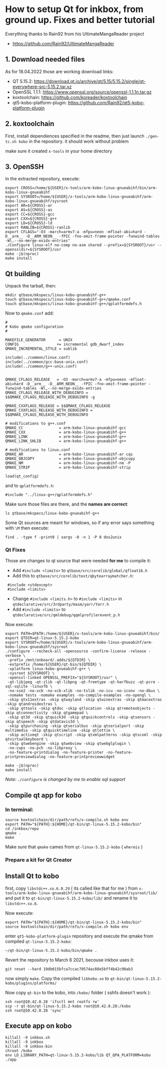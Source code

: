 # How to setup Qt for inkbox, from ground up. Fixes and better tutorial

Everything thanks to Rain92 from his UltimateMangaReader project
- https://github.com/Rain92/UltimateMangaReader

## 1. Download needed files
As for 18.04.2022 those are working download links:
- QT 5.15.2: https://download.qt.io/archive/qt/5.15/5.15.2/single/qt-everywhere-src-5.15.2.tar.xz
- OpenSSL 1.1.1: https://www.openssl.org/source/openssl-1.1.1n.tar.gz
- koxtoolchain: https://github.com/koreader/koxtoolchain
- qt5-kobo-platform-plugin: https://github.com/Rain92/qt5-kobo-platform-plugin

## 2. koxtoolchain
First, install dependiences specified in the readme, then just launch `./gen-tc.sh kobo` in the repository. it should work without problem

make sure it created `x-tools` in your home directory
## 3. OpenSSH

In the extracted repository, execute:
```shell
export CROSS=/home/${USER}/x-tools/arm-kobo-linux-gnueabihf/bin/arm-kobo-linux-gnueabihf
export SYSROOT=/home/${USER}/x-tools/arm-kobo-linux-gnueabihf/arm-kobo-linux-gnueabihf/sysroot
export AR=${CROSS}-ar
export AS=${CROSS}-as
export CC=${CROSS}-gcc
export CXX=${CROSS}-g++
export LD=${CROSS}-ld
export RANLIB=${CROSS}-ranlib
export CFLAGS="-O3 -march=armv7-a -mfpu=neon -mfloat-abi=hard -D__arm__ -D__ARM_NEON__ -fPIC -fno-omit-frame-pointer -funwind-tables -Wl,--no-merge-exidx-entries"
./Configure linux-elf no-comp no-asm shared --prefix=${SYSROOT}/usr --openssldir=${SYSROOT}/usr
make -j$(nproc)
make install
```

## Qt building
Unpack the tarball, then:
```
mkdir qtbase/mkspecs/linux-kobo-gnueabihf-g++
touch qtbase/mkspecs/linux-kobo-gnueabihf-g++/qmake.conf
touch qtbase/mkspecs/linux-kobo-gnueabihf-g++/qplatformdefs.h
```

Now to `qmake.conf` add:
```
#
# Kobo qmake configuration
#

MAKEFILE_GENERATOR      = UNIX
CONFIG                 += incremental gdb_dwarf_index
QMAKE_INCREMENTAL_STYLE = sublib

include(../common/linux.conf)
include(../common/gcc-base-unix.conf)
include(../common/g++-unix.conf)


QMAKE_CFLAGS_RELEASE   = -O3 -march=armv7-a -mfpu=neon -mfloat-abi=hard -D__arm__ -D__ARM_NEON__ -fPIC -fno-omit-frame-pointer -funwind-tables -Wl,--no-merge-exidx-entries
QMAKE_CFLAGS_RELEASE_WITH_DEBUGINFO = $$QMAKE_CFLAGS_RELEASE_WITH_DEBUGINFO -g

QMAKE_CXXFLAGS_RELEASE = $$QMAKE_CFLAGS_RELEASE
QMAKE_CXXFLAGS_RELEASE_WITH_DEBUGINFO = $$QMAKE_CFLAGS_RELEASE_WITH_DEBUGINFO

# modifications to g++.conf
QMAKE_CC                = arm-kobo-linux-gnueabihf-gcc
QMAKE_CXX               = arm-kobo-linux-gnueabihf-g++
QMAKE_LINK              = arm-kobo-linux-gnueabihf-g++
QMAKE_LINK_SHLIB        = arm-kobo-linux-gnueabihf-g++

# modifications to linux.conf
QMAKE_AR                = arm-kobo-linux-gnueabihf-ar cqs
QMAKE_OBJCOPY           = arm-kobo-linux-gnueabihf-objcopy
QMAKE_NM                = arm-kobo-linux-gnueabihf-nm -P
QMAKE_STRIP             = arm-kobo-linux-gnueabihf-strip

load(qt_config)
```

and to `qplatformdefs.h`:
```
#include "../linux-g++/qplatformdefs.h"
```
Make sure those files are there, and the **names are correct**:
```
ls qtbase/mkspecs/linux-kobo-gnueabihf-g++
```
Some Qt sources are meant for windows, so if any error says something with `\M` then execute:
```
find . -type f -print0 | xargs -0 -n 1 -P 8 dos2unix
```
### Qt Fixes
Those are changes to qt source that were needed **for me** to compile it:
- Add `#include <limits>` to `qtbase/src/corelib/global/qfloat16.h`
- Add this to `qtbase/src/corelib/text/qbytearraymatcher.h`:
```
 #include <stdexcept>
 #include <limits>
```
- Change `#include <limits.h>` to `#include <limits>` in `qtdeclarative/src/3rdparty/masm/yarr/Yarr.h`
- Add `#include <limits>` to `qtdeclarative/src/qmldebug/qqmlprofilerevent_p.h`

Now execute:
```shell
export PATH=$PATH:/home/${USER}/x-tools/arm-kobo-linux-gnueabihf/bin/
export QTDIR=qt-linux-5.15.2-kobo
export SYSROOT=/home/${USER}/x-tools/arm-kobo-linux-gnueabihf/arm-kobo-linux-gnueabihf/sysroot
./configure --recheck-all -opensource -confirm-license -release -verbose \
 -prefix /mnt/onboard/.adds/${QTDIR} \
 -extprefix /home/${USER}/qt-bin/${QTDIR} \
 -xplatform linux-kobo-gnueabihf-g++ \
 -sysroot ${SYSROOT} \
 -openssl-linked OPENSSL_PREFIX="${SYSROOT}/usr" \
 -qt-libjpeg -qt-zlib -qt-libpng -qt-freetype -qt-harfbuzz -qt-pcre -sql-sqlite -linuxfb \
 -no-sse2 -no-xcb -no-xcb-xlib -no-tslib -no-icu -no-iconv -no-dbus \
 -nomake tests -nomake examples -no-compile-examples -no-opengl \
 -skip qtx11extras -skip qtwayland -skip qtwinextras -skip qtmacextras -skip qtandroidextras \
 -skip qttools -skip qtdoc -skip qtlocation -skip qtremoteobjects -skip qtconnectivity -skip qtgamepad \
 -skip qt3d -skip qtquick3d -skip qtquickcontrols -skip qtsensors -skip qtspeech -skip qtdatavis3d \
 -skip qtpurchasing -skip qtserialbus -skip qtserialport -skip multimedia -skip qtquicktimeline -skip qtlottie \
 -skip activeqt -skip qtscript -skip qtxmlpatterns -skip qtscxml -skip qtvirtualkeyboard \
 -skip qtwebengine -skip qtwebview -skip qtwebglplugin \
 -no-cups -no-pch -no-libproxy \
 -no-feature-printdialog -no-feature-printer -no-feature-printpreviewdialog -no-feature-printpreviewwidget

make -j$(nproc)
make install
```
*Note: `./configure` is changed by me to enable sql support*

## Compile qt app for kobo
### In terminal:
```
source koxtoolchain/dir/path/refs/x-compile.sh kobo env
export PATH="${PATH}:${HOME}/qt-bin/qt-linux-5.15.2-kobo/bin"
cd /inkbox/repo
qmake .
make
```
Make sure that `qmake` cames from `qt-linux-5.15.2-kobo` ( `whereis` )

### Prepare a kit for Qt Creator

## Install Qt to kobo
first, copy `libstdc++.so.6.0.29` ( its called like that for me ) from `x-tools/arm-kobo-linux-gnueabihf/arm-kobo-linux-gnueabihf/sysroot/lib/` and put it to `qt-bin/qt-linux-5.15.2-kobo/lib/` and rename it to `libstdc++.so.6`.

Now execute:
```
export PATH="${PATH}:${HOME}/qt-bin/qt-linux-5.15.2-kobo/bin"
source koxtoolchain/dir/path/refs/x-compile.sh kobo env
```
enter `qt5-kobo-platform-plugin` repository and execute the qmake from compiled `qt-linux-5.15.2-kobo`:
```
~/qt-bin/qt-linux-5.15.2-kobo/bin/qmake .
```
Revert the repository to March 6 2021, becouse inkbox uses it:
```
git reset --hard 19db015bfca7ccac70574ac88e5bff4b42c90ab3
```
now simply `make`. Copy the compiled `libkobo.so` to `qt-bin/qt-linux-5.15.2-kobo/plugins/platforms/`

Now copy `qt-bin` to the kobo, into `/kobo/` folder ( sshfs doesn't work ):
```
ssh root@10.42.0.28 'ifsctl mnt rootfs rw'
scp -r qt-bin/qt-linux-5.15.2-kobo root@10.42.0.28:/kobo
ssh root@10.42.0.28 'sync'
```
## Execute app on kobo
```
killall -9 inkbox.sh
killall -9 inkbox
killall -9 inkbox-bin
chroot /kobo
env LD_LIBRARY_PATH=qt-linux-5.15.2-kobo/lib QT_QPA_PLATFORM=kobo ./app
```
